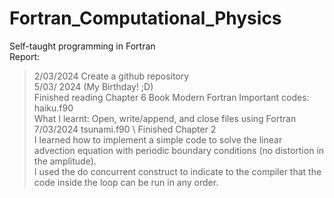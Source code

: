 # Fortran_Computational_Physics
Self-taught programming in Fortran \
Report: 
> 2/03/2024 Create a github repository \
> 5/03/ 2024 (My Birthday! ;D) \
            Finished reading Chapter 6 Book Modern Fortran 
            Important codes: haiku.f90 \
            What I learnt: Open, write/append, and close files using Fortran \
> 7/03/2024 
            tsunami.f90 \ 
            Finished Chapter 2 \
            I learned how to implement a simple code to solve the linear advection equation with periodic boundary conditions (no distortion in the amplitude). \
            I used the do concurrent construct to indicate to the compiler that the code inside the loop can be run in any order.
